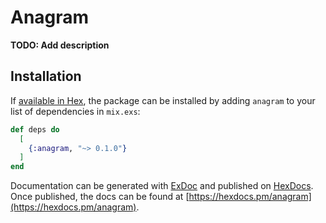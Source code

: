# Anagram

**TODO: Add description**

## Installation

If [available in Hex](https://hex.pm/docs/publish), the package can be installed
by adding `anagram` to your list of dependencies in `mix.exs`:

```elixir
def deps do
  [
    {:anagram, "~> 0.1.0"}
  ]
end
```

Documentation can be generated with [ExDoc](https://github.com/elixir-lang/ex_doc)
and published on [HexDocs](https://hexdocs.pm). Once published, the docs can
be found at [https://hexdocs.pm/anagram](https://hexdocs.pm/anagram).

